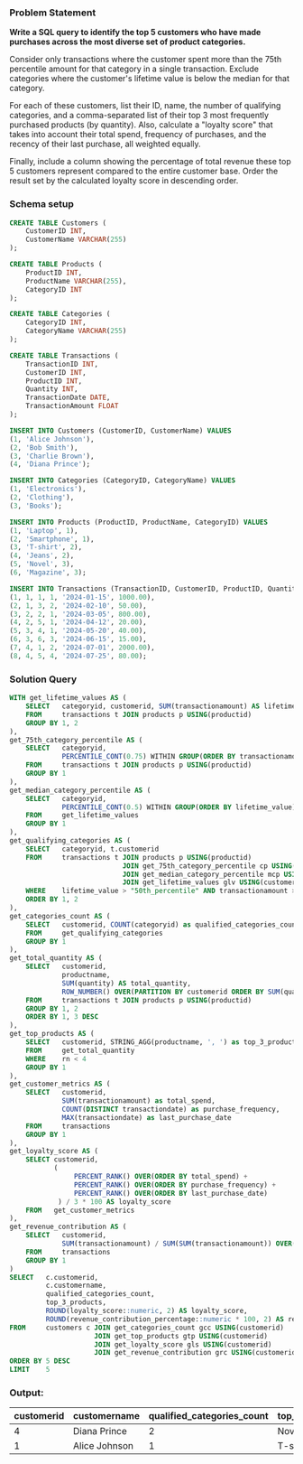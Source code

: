 ### Problem Statement

**Write a SQL query to identify the top 5 customers who have made purchases across the most diverse set of product categories.** 

Consider only transactions where the customer spent more than the 75th percentile amount for that category in a single transaction. Exclude categories where the customer's lifetime value is below the median for that category.

For each of these customers, list their ID, name, the number of qualifying categories, and a comma-separated list of their top 3 most frequently purchased products (by quantity). Also, calculate a "loyalty score" that takes into account their total spend, frequency of purchases, and the recency of their last purchase, all weighted equally.

Finally, include a column showing the percentage of total revenue these top 5 customers represent compared to the entire customer base. Order the result set by the calculated loyalty score in descending order.



### Schema setup

```sql
CREATE TABLE Customers (
    CustomerID INT,
    CustomerName VARCHAR(255)
);

CREATE TABLE Products (
    ProductID INT,
    ProductName VARCHAR(255),
    CategoryID INT
);

CREATE TABLE Categories (
    CategoryID INT,
    CategoryName VARCHAR(255)
);

CREATE TABLE Transactions (
    TransactionID INT,
    CustomerID INT,
    ProductID INT,
    Quantity INT,
    TransactionDate DATE,
    TransactionAmount FLOAT
);

INSERT INTO Customers (CustomerID, CustomerName) VALUES
(1, 'Alice Johnson'),
(2, 'Bob Smith'),
(3, 'Charlie Brown'),
(4, 'Diana Prince');

INSERT INTO Categories (CategoryID, CategoryName) VALUES
(1, 'Electronics'),
(2, 'Clothing'),
(3, 'Books');

INSERT INTO Products (ProductID, ProductName, CategoryID) VALUES
(1, 'Laptop', 1),
(2, 'Smartphone', 1),
(3, 'T-shirt', 2),
(4, 'Jeans', 2),
(5, 'Novel', 3),
(6, 'Magazine', 3);

INSERT INTO Transactions (TransactionID, CustomerID, ProductID, Quantity, TransactionDate, TransactionAmount) VALUES
(1, 1, 1, 1, '2024-01-15', 1000.00),
(2, 1, 3, 2, '2024-02-10', 50.00),
(3, 2, 2, 1, '2024-03-05', 800.00),
(4, 2, 5, 1, '2024-04-12', 20.00),
(5, 3, 4, 1, '2024-05-20', 40.00),
(6, 3, 6, 3, '2024-06-15', 15.00),
(7, 4, 1, 2, '2024-07-01', 2000.00),
(8, 4, 5, 4, '2024-07-25', 80.00);
```

### Solution Query

```sql
WITH get_lifetime_values AS (
	SELECT   categoryid, customerid, SUM(transactionamount) AS lifetime_value
	FROM     transactions t JOIN products p USING(productid)   
	GROUP BY 1, 2
),
get_75th_category_percentile AS (
	SELECT   categoryid, 
	         PERCENTILE_CONT(0.75) WITHIN GROUP(ORDER BY transactionamount) as "75th_percentile"          
	FROM     transactions t JOIN products p USING(productid)
	GROUP BY 1
),
get_median_category_percentile AS (
	SELECT   categoryid, 
	         PERCENTILE_CONT(0.5) WITHIN GROUP(ORDER BY lifetime_value) as "50th_percentile"
	FROM     get_lifetime_values
	GROUP BY 1
),
get_qualifying_categories AS (
	SELECT   categoryid, t.customerid
	FROM     transactions t JOIN products p USING(productid)
						    JOIN get_75th_category_percentile cp USING(categoryid) 
						    JOIN get_median_category_percentile mcp USING(categoryid)
						    JOIN get_lifetime_values glv USING(customerid, categoryid)
	WHERE    lifetime_value > "50th_percentile" AND transactionamount > "75th_percentile"
	ORDER BY 1, 2
),
get_categories_count AS (
	SELECT   customerid, COUNT(categoryid) as qualified_categories_count
	FROM     get_qualifying_categories
	GROUP BY 1
),
get_total_quantity AS (
	SELECT   customerid, 
	         productname, 
	         SUM(quantity) AS total_quantity,
	         ROW_NUMBER() OVER(PARTITION BY customerid ORDER BY SUM(quantity) DESC) AS rn
	FROM     transactions t JOIN products p USING(productid)
	GROUP BY 1, 2
	ORDER BY 1, 3 DESC
),
get_top_products AS (
	SELECT   customerid, STRING_AGG(productname, ', ') as top_3_products
	FROM     get_total_quantity
	WHERE    rn < 4
	GROUP BY 1
),
get_customer_metrics AS (
	SELECT   customerid, 
		     SUM(transactionamount) as total_spend, 
		     COUNT(DISTINCT transactiondate) as purchase_frequency,
		     MAX(transactiondate) as last_purchase_date  
	FROM     transactions
	GROUP BY 1
),
get_loyalty_score AS (
	SELECT customerid, 
	       ( 
				PERCENT_RANK() OVER(ORDER BY total_spend) +
	        	PERCENT_RANK() OVER(ORDER BY purchase_frequency) +
	            PERCENT_RANK() OVER(ORDER BY last_purchase_date)
	        ) / 3 * 100 AS loyalty_score
	FROM   get_customer_metrics
),
get_revenue_contribution AS (
	SELECT   customerid, 
		     SUM(transactionamount) / SUM(SUM(transactionamount)) OVER() as revenue_contribution_percentage  
	FROM     transactions
	GROUP BY 1
)
SELECT   c.customerid,
         c.customername,
         qualified_categories_count,
         top_3_products,
         ROUND(loyalty_score::numeric, 2) AS loyalty_score,
         ROUND(revenue_contribution_percentage::numeric * 100, 2) AS revenue_contribution_percentage
FROM     customers c JOIN get_categories_count gcc USING(customerid)
					 JOIN get_top_products gtp USING(customerid)   
					 JOIN get_loyalty_score gls USING(customerid)
					 JOIN get_revenue_contribution grc USING(customerid)
ORDER BY 5 DESC
LIMIT    5
```

### Output:

customerid | customername |	qualified_categories_count |	top_3_products |	loyalty_score |	revenue_contribution_percentage |
--|--|--|--|--|--|
4 |	Diana Prince |	2 |	Novel, Laptop |	66.67 |	51.94 |
1 |	Alice Johnson |	1 |	T-shirt, Laptop |	22.22 |	26.22 |

